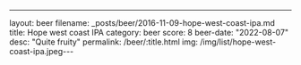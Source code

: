 ---
layout: beer
filename: _posts/beer/2016-11-09-hope-west-coast-ipa.md
title: Hope west coast IPA
category: beer
score: 8
beer-date: "2022-08-07"
desc: "Quite fruity"
permalink: /beer/:title.html
img: /img/list/hope-west-coast-ipa.jpeg---
